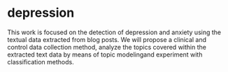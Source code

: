 # depression
This work is focused on the detection of depression and anxiety using the textual data extracted from blog posts. We will propose a clinical and control data collection method, analyze the topics covered within the extracted text data by means of topic modelingand experiment with classification methods. 
